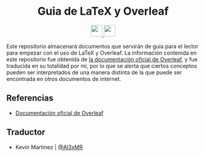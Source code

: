 <h1 align="center">Guia de LaTeX y Overleaf</h1>
<div align="center">
  <a href="https://www.overleaf.com/">
    <img src="https://images.ctfassets.net/nrgyaltdicpt/6gsvc5Ogjmu04I4Miu0uGg/cb1d4391717d2ab8d5e42ede6fb0eef1/overleaf_wide_colour_light_bg.png" height=30px>
  </a>
  <a href="https://www.latex-project.org/">
    <img src="https://upload.wikimedia.org/wikipedia/commons/9/92/LaTeX_logo.svg" height=30px>
  </a>
</div>

Este repositorio almacenará documentos que servirán de guía para el lector para empezar con el uso de LaTeX y Overleaf. La información contenida en este repositorio fue obtenida de <a href="https://es.overleaf.com/learn">la documentación oficial de Overleaf</a>, y fue traducida en su totalidad por mí, por lo que se alerta que ciertos conceptos pueden ser interpretados de una manera distinta de la que puede ser encontrada en otros documentos de internet.

## Referencias
- <a href="https://es.overleaf.com/learn">Documentación oficial de Overleaf</a>

## Traductor
- Kevin Martinez | <a href="https://github.com/Al3xMR">@Al3xMR</a>
